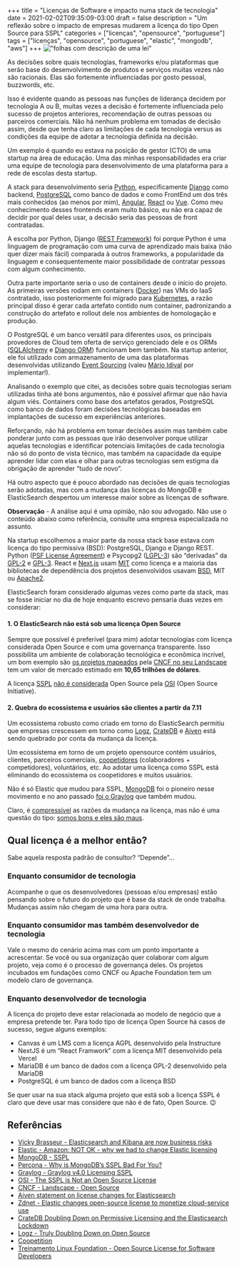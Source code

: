 +++
title = "Licenças de Software e impacto numa stack de tecnologia"
date = 2021-02-02T09:35:09-03:00
draft = false
description = "Um reflexão sobre o impacto de empresas mudarem a licença do tipo Open Source para SSPL"
categories = ["licenças", "opensource", "portuguese"]
tags = ["licenças", "opensource", "portuguese", "elastic", "mongodb", "aws"]
+++
!["folhas com descrição de uma lei"](/images/binding-contract-948442_640.jpg)

As decisões sobre quais tecnologias, frameworks e/ou plataformas que serão base do desenvolvimento de produtos e serviços muitas vezes não são racionais. Elas são fortemente influenciadas por gosto pessoal, buzzwords, etc.

Isso é evidente quando as pessoas nas funções de liderança decidem por tecnologia A ou B, muitas vezes a decisão é fortemente influenciada pelo sucesso de projetos anteriores, recomendação de outras pessoas ou parceiros comerciais. Não há nenhum problema em tomadas de decisão assim, desde que tenha claro as limitações de cada tecnologia versus as condições da equipe de adotar a tecnologia definida na decisão.

Um exemplo é quando eu estava na posição de gestor (CTO) de uma startup na área de educação. Uma das minhas responsabilidades era criar uma equipe de tecnologia para desenvolvimento de uma plataforma para a rede de escolas desta startup.

A stack para desenvolvimento seria [Python](https://www.python.org/), especificamente [Django](https://www.djangoproject.com/) como backend, [PostgreSQL](https://www.postgresql.org/) como banco de dados e como FrontEnd um dos três mais  conhecidos (ao menos por mim), [Angular](https://angular.io/), [React](https://reactjs.org/) ou [Vue](https://vuejs.org/). Como meu conhecimento desses frontends eram muito básico, eu não era capaz de decidir por qual deles usar, a decisão seria das pessoas de front contratadas.

A escolha por Python, Django ([REST Framework](https://www.django-rest-framework.org/)) foi porque Python é uma linguagem de programação com uma curva de aprendizado mais baixa (não quer dizer mais fácil) comparada à outros frameworks, a popularidade da linguagem e consequentemente maior possibilidade de contratar pessoas com algum conhecimento.

Outra parte importante seria o uso de containers desde o início do projeto. As primeiras versões rodam em containers ([Docker](https://www.docker.com/)) nas VMs do IaaS contratado, isso posteriormente foi migrado para [Kubernetes](https://kubernetes.io/), a razão principal disso é gerar cada artefato contido num container, padronizando a construção do artefato e rollout dele nos ambientes de homologação e produção.

O PostgreSQL é um banco versátil para diferentes usos, os principais provedores de Cloud tem oferta de serviço gerenciado dele  e os ORMs ([SQLAlchemy](https://www.sqlalchemy.org/) e [Django ORM](https://docs.djangoproject.com/en/3.1/topics/db/queries/)) funcionam bem também. Na startup anterior, ele foi utilizado com armazenamento de uma das plataformas desenvolvidas utilizando [Event Sourcing](https://microservices.io/patterns/data/event-sourcing.html) (valeu [Mário Idival](https://twitter.com/marioidival) por implementar!).

Analisando o exemplo que citei, as decisões sobre quais tecnologias seriam utilizadas tinha até bons argumentos, não é possível afirmar que não havia algum viés. Containers como base dos artefatos gerados, PostgreSQL como banco de dados foram decisões tecnológicas baseadas em implantações de sucesso em experiências anteriores.

Reforçando, não há problema em tomar decisões assim mas também cabe ponderar junto com as pessoas que irão desenvolver porque utilizar aquelas tecnologias e identificar potenciais limitações de cada tecnologia não só do ponto de vista técnico, mas também na capacidade da equipe aprender lidar com elas e olhar para outras tecnologias sem estigma da obrigação de aprender “tudo de novo”.

Há outro aspecto que é pouco abordado nas decisões de quais tecnologias serão adotadas, mas com a mudança das licenças do MongoDB e ElasticSearch despertou um interesse maior sobre as licenças de software.

**Observação** - A análise aqui é uma opinião, não sou advogado. Não use o conteúdo abaixo como referência, consulte uma empresa especializada no assunto.

Na startup escolhemos a maior parte da nossa stack base estava com licença do tipo permissiva (BSD): PostgreSQL, Django e Django REST. Python ([PSF License Agreement](https://docs.python.org/3/license.htm)) e Psycopg2 ([LGPL-3](https://www.psycopg.org/license/)) são “derivadas” da [GPL-2](https://www.gnu.org/licenses/old-licenses/gpl-2.0.en.html) e [GPL-3](https://www.gnu.org/licenses/gpl-3.0.en.html). React e [Next.js](https://nextjs.org/) usam [MIT](https://github.com/vercel/next.js/blob/canary/license.md) como licença e a maioria das bibliotecas de dependência dos projetos desenvolvidos usavam [BSD](https://opensource.org/licenses/BSD-3-Clause), MIT ou [Apache2](https://opensource.org/licenses/Apache-2.0).

ElasticSearch foram considerado algumas vezes como parte da stack, mas se fosse iniciar no dia de hoje enquanto escrevo pensaria duas vezes em considerar:

#### 1. O ElasticSearch não está sob uma licença Open Source

Sempre que possível é preferível (para mim) adotar tecnologias com licença considerada Open Source e com uma governança transparente. Isso possibilita um ambiente de colaboração tecnológica e econômica incrível, um bom exemplo são [os projetos mapeados](https://landscape.cncf.io/?license=open-source) pela [CNCF no seu Landscape](https://landscape.cncf.io/) tem um valor de mercado estimado em **10,65 trilhões de dólares**.

A licença [SSPL](https://www.mongodb.com/licensing/server-side-public-license) [não é considerada](https://opensource.org/node/1099) Open Source pela  [OSI](https://opensource.org) (Open Source Initiative).

#### 2. Quebra do ecossistema e usuários são clientes a partir da 7.11

Um ecossistema robusto como criado em torno do ElasticSearch permitiu que empresas crescessem em torno como [Logz](https://logz.io/blog/open-source-elasticsearch-doubling-down/), [CrateDB](https://crate.io/a/cratedb-doubling-down-on-permissive-licensing-and-the-elasticsearch-lockdown/
) e [Aiven](https://aiven.io/press/aiven-statement-on-license-changes-for-elasticsearch) está sendo quebrado por conta da mudança da licença.

Um ecossistema em torno de um projeto opensource contém usuários, clientes, parceiros comerciais, [coopetidores](https://en.wikipedia.org/wiki/Coopetition
) (colaboradores + competidores), voluntários, etc. Ao adotar uma licença como SSPL está eliminando do ecossistema os coopetidores e muitos usuários.

Não é só Elastic que mudou para SSPL, [MongoDB](https://www.mongodb.com/licensing/server-side-public-license
) foi o pioneiro nesse movimento e no ano passado [foi o Graylog](https://www.graylog.org/post/graylog-v4-0-licensing-sspl) que também mudou.

Claro, é [compressível](https://www.elastic.co/blog/why-license-change-AWS) as razões da mudança na licença, mas não é uma questão do tipo: [somos bons e eles são maus](https://www.zdnet.com/article/elastic-changes-open-source-license-to-monetize-cloud-service-use/).

## Qual licença é a melhor então?

Sabe aquela resposta padrão de consultor? “Depende”...

### Enquanto consumidor de tecnologia

Acompanhe o que os desenvolvedores (pessoas e/ou empresas) estão pensando sobre o futuro do projeto que é base da stack de onde trabalha. Mudanças assim não chegam de uma hora para outra.

### Enquanto consumidor mas também desenvolvedor de tecnologia

Vale o mesmo do cenário acima mas com um ponto importante a acrescentar. Se você ou sua organização quer colaborar com algum projeto, veja como é o processo de governança deles. Os projetos incubados em fundações como CNCF ou Apache Foundation tem um modelo claro de governança.

### Enquanto desenvolvedor de tecnologia

A licença do projeto deve estar relacionada ao modelo de negócio que a empresa pretende ter. Para todo tipo de licença Open Source há casos de sucesso, segue alguns exemplos:

* Canvas é um LMS com a licença AGPL desenvolvido pela Instructure
* NextJS é um “React Framwork” com a licença MIT desenvolvido pela Vercel
* MariaDB é um banco de dados com a licença GPL-2  desenvolvido pela MariaDB
* PostgreSQL é um banco de dados com a licença BSD

Se quer usar na sua stack alguma projeto que está sob a licença SSPL é claro que deve usar mas considere que não é de fato, Open Source. 😉

## Referências

* [Vicky Brasseur - Elasticsearch and Kibana are now business risks](https://anonymoushash.vmbrasseur.com/2021/01/14/elasticsearch-and-kibana-are-now-business-risks)
* [Elastic - Amazon: NOT OK - why we had to change Elastic licensing](https://www.elastic.co/blog/why-license-change-AWS)
* [MongoDB - SSPL](https://www.mongodb.com/licensing/server-side-public-license)
* [Percona - Why is MongoDB’s SSPL Bad For You?](https://www.percona.com/blog/2020/06/16/why-is-mongodbs-sspl-bad-for-you/)
* [Graylog - Graylog v4.0 Licensing SSPL](https://www.graylog.org/post/graylog-v4-0-licensing-sspl)
* [OSI - The SSPL is Not an Open Source License](https://opensource.org/node/1099)
* [CNCF - Landscape - Open Source](https://landscape.cncf.io/?license=open-source)
* [Aiven statement on license changes for Elasticsearch](https://aiven.io/press/aiven-statement-on-license-changes-for-elasticsearch)
* [Zdnet - Elastic changes open-source license to monetize cloud-service use](https://www.zdnet.com/article/elastic-changes-open-source-license-to-monetize-cloud-service-use/)
* [CrateDB Doubling Down on Permissive Licensing and the Elasticsearch Lockdown](https://crate.io/a/cratedb-doubling-down-on-permissive-licensing-and-the-elasticsearch-lockdown/)
* [Logz - Truly Doubling Down on Open Source](https://logz.io/blog/open-source-elasticsearch-doubling-down/)
* [Coopetition](https://en.wikipedia.org/wiki/Coopetition)
* [Treinamento Linux Foundation - Open Source License for Software Developers](https://training.linuxfoundation.org/training/open-source-licensing-basics-for-software-developers/)

